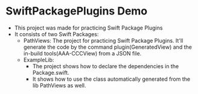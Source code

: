 # SwiftPackagePlugins Demo

- This project was made for practicing Swift Package Plugins
- It consists of two Swift Packages:
    - PathViews:
        The project for practicing Swift Package Plugins. 
        It'll generate the code by the command plugin(GeneratedView) and the in-build tools(AAA-CCCView) from a JSON file.
    - ExampleLib:
        - The project shows how to declare the dependencies in the Package.swift.
        - It shows how to use the class automatically generated from the lib PathViews as well.
